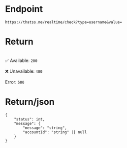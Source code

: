 # Endpoint
`https://thatss.me/realtime/check?type=username&value=`

# Return
<br>✅ Available: `200`  
<br>❌ Unavailable: `400`  
<br>Error: `500`

# Return/json
```
{
    "status": int,
    "message": {
        "message": "string",
        "accountId": "string" || null
    }
}
```